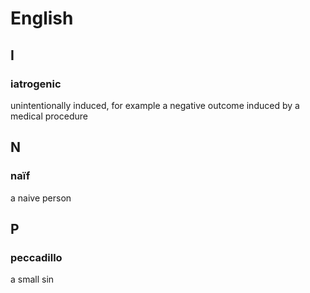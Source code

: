 # English

## I

### iatrogenic 
unintentionally induced, for example a negative outcome induced by a medical procedure

## N

### naïf 
a naive person

## P

### peccadillo
a small sin
